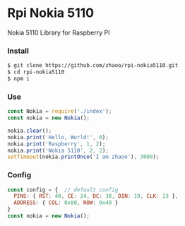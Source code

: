 # Rpi Nokia 5110

Nokia 5110 Library for Raspberry PI

### Install

```bash
$ git clone https://github.com/zhaoo/rpi-nokia5110.git
$ cd rpi-nokia5110
$ npm i
```

### Use

```javascript
const Nokia = require('./index');
const nokia = new Nokia();

nokia.clear();
nokia.print('Hello, World!', 0);
nokia.print('Raspberry', 1, 2);
nokia.print('Nokia 5110', 2, 2);
setTimeout(nokia.printOnce('I am zhaoo'), 3000);
```

### Config

```javascript
const config = {  // default config
  PINS: { RST: 40, CE: 24, DC: 38, DIN: 19, CLK: 23 },
  ADDRESS: { COL: 0x80, ROW: 0x40 }
}
const nokia = new Nokia();
```